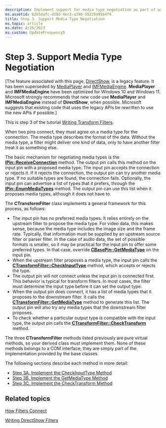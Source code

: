 ```yaml
---
description: Implement support for media type negotiation as part of writing a transform filter. The media type describes the format of the data.
ms.assetid: b2b5dafc-d38d-4ec3-a390-55229495b4f9
title: Step 3. Support Media Type Negotiation
ms.topic: article
ms.date: 4/26/2023
ms.custom: UpdateFrequency5
---
```


# Step 3. Support Media Type Negotiation

\[The feature associated with this page, [DirectShow](/windows/win32/directshow/directshow), is a legacy feature. It has been superseded by [MediaPlayer](/uwp/api/Windows.Media.Playback.MediaPlayer) and [IMFMediaEngine](/windows/win32/api/mfmediaengine/nn-mfmediaengine-imfmediaengine). **MediaPlayer** and **IMFMediaEngine** have been optimized for Windows 10 and Windows 11. Microsoft strongly recommends that new code use **MediaPlayer** and **IMFMediaEngine** instead of **DirectShow**, when possible. Microsoft suggests that existing code that uses the legacy APIs be rewritten to use the new APIs if possible.\]

This is step 3 of the tutorial [Writing Transform Filters](writing-transform-filters.md).

When two pins connect, they must agree on a media type for the connection. The media type describes the format of the data. Without the media type, a filter might deliver one kind of data, only to have another filter treat it as something else.

The basic mechanism for negotiating media types is the [**IPin::ReceiveConnection**](/windows/desktop/api/Strmif/nf-strmif-ipin-receiveconnection) method. The output pin calls this method on the input pin with a proposed media type. The input pin accepts the connection or rejects it. If it rejects the connection, the output pin can try another media type. If no suitable types are found, the connection fails. Optionally, the input pin can advertise a list of types that it prefers, through the [**IPin::EnumMediaTypes**](/windows/desktop/api/Strmif/nf-strmif-ipin-enummediatypes) method. The output pin can use this list when it proposes media types, although it does not have to.

The **CTransformFilter** class implements a general framework for this process, as follows:

-   The input pin has no preferred media types. It relies entirely on the upstream filter to propose the media type. For video data, this makes sense, because the media type includes the image size and the frame rate. Typically, that information must be supplied by an upstream source filter or parser filter. In the case of audio data, the set of possible formats is smaller, so it may be practical for the input pin to offer some preferred types. In that case, override [**CBasePin::GetMediaType**](cbasepin-getmediatype.md) on the input pin.
-   When the upstream filter proposes a media type, the input pin calls the [**CTransformFilter::CheckInputType**](ctransformfilter-checkinputtype.md) method, which accepts or rejects the type.
-   The output pin will not connect unless the input pin is connected first. This behavior is typical for transform filters. In most cases, the filter must determine the input type before it can set the output type.
-   When the output pin does connect, it has a list of media types that it proposes to the downstream filter. It calls the [**CTransformFilter::GetMediaType**](ctransformfilter-getmediatype.md) method to generate this list. The output pin will also try any media types that the downstream filter proposes.
-   To check whether a particular output type is compatible with the input type, the output pin calls the [**CTransformFilter::CheckTransform**](ctransformfilter-checktransform.md) method.

The three **CTransformFilter** methods listed previously are pure virtual methods, so your derived class must implement them. None of these methods belongs to a COM interface; they are simply part of the implementation provided by the base classes.

The following sections describe each method in more detail:

-   [Step 3A. Implement the CheckInputType Method](step-3a--implement-the-checkinputtype-method.md)
-   [Step 3B. Implement the GetMediaType Method](step-3b--implement-the-getmediatype-method.md)
-   [Step 3C. Implement the CheckTransform Method](step-3c--implement-the-checktransform-method.md)

## Related topics

<dl> <dt>

[How Filters Connect](how-filters-connect.md)
</dt> <dt>

[Writing DirectShow Filters](writing-directshow-filters.md)
</dt> </dl>

 

 




